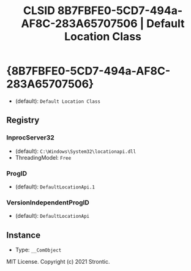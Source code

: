 ﻿---
title: "CLSID 8B7FBFE0-5CD7-494a-AF8C-283A65707506 | Default Location Class"
excerpt: What is COM-Object CLSID 8B7FBFE0-5CD7-494a-AF8C-283A65707506?
---

# {8B7FBFE0-5CD7-494a-AF8C-283A65707506}

* (default): `Default Location Class`

## Registry


### InprocServer32

* (default): `C:\Windows\System32\locationapi.dll`
* ThreadingModel: `Free`

### ProgID

* (default): `DefaultLocationApi.1`

### VersionIndependentProgID

* (default): `DefaultLocationApi`

## Instance

* Type: `__ComObject`

MIT License. Copyright (c) 2021 Strontic.


